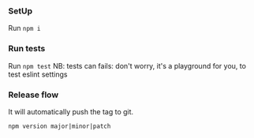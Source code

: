 ### SetUp
Run `npm i`

### Run tests
Run `npm test`
NB: tests can fails: don't worry, it's a playground for you, to test eslint settings

### Release flow 
It will automatically push the tag to git.
```
npm version major|minor|patch
```
